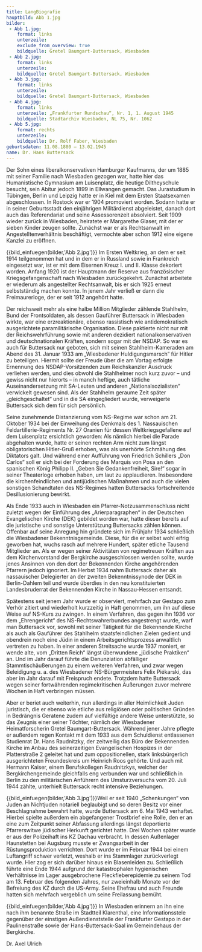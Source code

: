 ```yaml
---
title: LangBiografie
hauptbild: Abb 1.jpg
bilder:
 - Abb 1.jpg:
    format: links
    unterzeile: 
    exclude_from_overview: true
    bildquelle: Gretel Baumgart-Buttersack, Wiesbaden
 - Abb 2.jpg:
    format: links
    unterzeile: 
    bildquelle: Gretel Baumgart-Buttersack, Wiesbaden
 - Abb 3.jpg:
    format: links
    unterzeile: 
    bildquelle: Gretel Baumgart-Buttersack, Wiesbaden
 - Abb 4.jpg:
    format: links
    unterzeile: „Frankfurter Rundschau“, Nr. 1, 1. August 1945 
    bildquelle: Stadtarchiv Wiesbaden, NL 75, Nr. 1062
 - Abb 5.jpg:
    format: rechts
    unterzeile: 
    bildquelle: Dr. Rolf Faber, Wiesbaden
geburtsdaten: 11.08.1880 – 13.02.1945
name: Dr. Hans Buttersack
---
```

Der Sohn eines liberalkonservativen Hamburger Kaufmanns, der um 1885 mit
seiner Familie nach Wiesbaden gezogen war, hatte hier das Humanistische
Gymnasium am Luisenplatz, die heutige Diltheyschule besucht, sein Abitur
jedoch 1899 in Ellwangen gemacht. Das Jurastudium in Tübingen, Berlin
und Leipzig hatte er in Kiel mit dem Ersten Staatsexamen abgeschlossen.
In Rostock war er 1904 promoviert worden. Sodann hatte er in seiner
Geburtsstadt den einjährigen Militärdienst abgeleistet, danach dort auch
das Referendariat und seine Assessorenzeit absolviert. Seit 1909 wieder
zurück in Wiesbaden, heiratete er Margarethe Glaser, mit der er sieben
Kinder zeugen sollte. Zunächst war er als Rechtsanwalt im
Angestelltenverhältnis beschäftigt, vermochte aber schon 1912 eine
eigene Kanzlei zu eröffnen.

{{bild_einfuegen(bilder,'Abb 2.jpg')}}
Im Ersten Weltkrieg, an dem er seit 1914 teilgenommen hat und in dem er
in Russland sowie in Frankreich eingesetzt war, ist er mit dem Eisernen
Kreuz I. und II. Klasse dekoriert worden. Anfang 1920 ist der Hauptmann
der Reserve aus französischer Kriegsgefangenschaft nach Wiesbaden
zurückgekehrt. Zunächst arbeitete er wiederum als angestellter
Rechtsanwalt, bis er sich 1925 erneut selbstständig machen konnte. In
jenem Jahr verließ er dann die Freimaurerloge, der er seit 1912 angehört
hatte.

Der reichsweit mehr als eine halbe Million Mitglieder zählende
Stahlhelm, Bund der Frontsoldaten, als dessen Gauführer Buttersack in
Wiesbaden wirkte, war eine erzreaktionäre, ebenso rassistisch wie
antidemokratisch ausgerichtete paramilitärische Organisation. Diese
paktierte nicht nur mit der Reichswehrführung sowie mit anderen
dezidiert nationalkonservativen und deutschnationalen Kräften, sondern
sogar mit der NSDAP. So war es auch für Buttersack nur geboten, sich mit
seinen Stahlhelm-Kameraden am Abend des 31. Januar 1933 am „Wiesbadener
Huldigungsmarsch“ für Hitler zu beteiligen. Hiermit sollte der Freude
über die am Vortag erfolgte Ernennung des NSDAP-Vorsitzenden zum
Reichskanzler Ausdruck verliehen werden, und dies obwohl die Stahlhelmer
noch kurz zuvor – und gewiss nicht nur hierorts – in manch heftige, auch
tätliche Auseinandersetzung mit SA-Leuten und anderen
„Nationalsozialisten“ verwickelt gewesen sind. Als der Stahlhelm geraume
Zeit später „gleichgeschaltet“ und in die SA eingegliedert wurde,
verweigerte Buttersack sich dem für sich persönlich.

Seine zunehmende Distanzierung vom NS-Regime war schon am 21. Oktober
1934 bei der Einweihung des Denkmals des 1. Nassauischen
Feldartillerie-Regiments Nr. 27 Oranien für dessen Weltkriegsgefallene
auf dem Luisenplatz ersichtlich geworden: Als nämlich hierbei die Parade
abgehalten wurde, hatte er seinen rechten Arm nicht zum längst
obligatorischen Hitler-Gruß erhoben, was als unerhörte Schmähung des
Diktators galt. Und während einer Aufführung von Friedrich Schillers
„Don Carlos“ soll er sich bei der Forderung des Marquis von Posa an den
spanischen König Philipp II. „Geben Sie Gedankenfreiheit, Sire!“ sogar
in seiner Theaterloge erhoben haben, um laut zu applaudieren.
Insbesondere die kirchenfeindlichen und antijüdischen Maßnahmen und auch
die vielen sonstigen Schandtaten des NS-Regimes hatten Buttersacks
fortschreitende Desillusionierung bewirkt.

Als Ende 1933 auch in Wiesbaden ein Pfarrer-Notzusammenschluss nicht
zuletzt wegen der Einführung des „Arierparagraphen“ in der Deutschen
Evangelischen Kirche (DEK) gebildet worden war, hatte dieser bereits auf
die juristische und sonstige Unterstützung Buttersacks zählen können.
Offenbar auf seine Anregung hin gründete sich im Frühjahr 1934
schließlich die Wiesbadener Bekenntnisgemeinde. Diese, für die er selbst
wohl eifrig geworben hat, wuchs rasch auf mehrere Hundert, später
etliche Tausend Mitglieder an. Als er wegen seiner Aktivitäten von
regimetreuen Kräften aus dem Kirchenvorstand der Bergkirche
ausgeschlossen werden sollte, wurde jenes Ansinnen von den dort der
Bekennenden Kirche angehörenden Pfarrern jedoch ignoriert. Im Herbst
1934 nahm Buttersack daher als nassauischer Delegierter an der zweiten
Bekenntnissynode der DEK in Berlin-Dahlem teil und wurde überdies in den
neu konstituierten Landesbruderrat der Bekennenden Kirche in
Nassau-Hessen entsandt.

Spätestens seit jenem Jahr wurde er observiert, mehrfach zur Gestapo zum
Verhör zitiert und wiederholt kurzzeitig in Haft genommen, um ihn auf
diese Weise auf NS-Kurs zu zwingen. In einem Verfahren, das gegen ihn
1936 vor dem „Ehrengericht“ des NS-Rechtswahrerbundes angestrengt wurde,
warf man Buttersack vor, sowohl mit seiner Tätigkeit für die Bekennende
Kirche als auch als Gauführer des Stahlhelm staatsfeindlichen Zielen
gedient und obendrein noch eine Jüdin in einem Arbeitsgerichtsprozess
anwaltlich vertreten zu haben. In einer anderen Streitsache wurde 1937
moniert, er wende alte, vom „Dritten Reich“ längst überwundene „jüdische
Praktiken“ an. Und im Jahr darauf führte die Denunziation abfälliger
Stammtischäußerungen zu einem weiteren Verfahren, und zwar wegen
Beleidigung u. a. des Wiesbadener NS-Bürgermeisters Felix Piékarski, das
aber im Jahr darauf mit Freispruch endete. Trotzdem hatte Buttersack
wegen seiner fortwährenden regimekritischen Äußerungen zuvor mehrere
Wochen in Haft verbringen müssen.

Aber er beriet auch weiterhin, nun allerdings in aller Heimlichkeit
Juden juristisch, die er ebenso wie etliche aus religiösen oder
politischen Gründen in Bedrängnis Geratene zudem auf vielfältige andere
Weise unterstützte, so das Zeugnis einer seiner Töchter, nämlich der
Wiesbadener Heimatforscherin Gretel Baumgart-Buttersack. Während jener
Jahre pflegte er außerdem regen Kontakt mit dem 1933 aus dem Schuldienst
entlassenen Studienrat Dr. Hans Raudnitzky, der zeitweilig das Büro der
Bekennenden Kirche im Anbau des seinerzeitigen Evangelischen Hospizes in
der Platterstraße 2 geleitet hat und zum oppositionellen, stark
linksbürgerlich ausgerichteten Freundeskreis um Heinrich Roos gehörte.
Und auch mit Hermann Kaiser, einem Berufskollegen Raudnitzkys, welcher
der Bergkirchengemeinde gleichfalls eng verbunden war und schließlich in
Berlin zu den militärischen Anführern des Umsturzversuchs vom 20. Juli
1944 zählte, unterhielt Buttersack recht intensive Beziehungen.

{{bild_einfuegen(bilder,'Abb 3.jpg')}}Weil er seit 1940 „Schenkungen“ von Juden an Nichtjuden notariell
beglaubigt und so deren Besitz vor einer Beschlagnahme bewahrt hatte,
wurde Buttersack am 6. Mai 1943 verhaftet. Hierbei spielte außerdem ein
abgefangener Trostbrief eine Rolle, den er an eine zum Zeitpunkt seiner
Abfassung allerdings längst deportierte Pfarrerswitwe jüdischer Herkunft
gerichtet hatte. Drei Wochen später wurde er aus der Polizeihaft ins KZ
Dachau verbracht. In dessen Außenlager Haunstetten bei Augsburg musste
er Zwangsarbeit in der Rüstungsproduktion verrichten. Dort wurde er im
Februar 1944 bei einem Luftangriff schwer verletzt, weshalb er ins
Stammlager zurückverlegt wurde. Hier zog er sich darüber hinaus ein
Blasenleiden zu. Schließlich führte eine Ende 1944 aufgrund der
katastrophalen hygienischen Verhältnisse im Lager ausgebrochene
Fleckfieberepidemie zu seinem Tod am 13. Februar des folgenden Jahres,
nur zweieinhalb Monate vor der Befreiung des KZ durch die US-Army. Seine
Ehefrau und auch Freunde hatten sich mehrfach vergeblich um seine
Freilassung bemüht.

{{bild_einfuegen(bilder,'Abb 4.jpg')}}
In Wiesbaden erinnern an ihn eine nach ihm benannte Straße im Stadtteil
Klarenthal, eine Informationsstele gegenüber der einstigen
Außendienststelle der Frankfurter Gestapo in der Paulinenstraße sowie
der Hans-Buttersack-Saal im Gemeindehaus der Bergkirche.

Dr. Axel Ulrich
